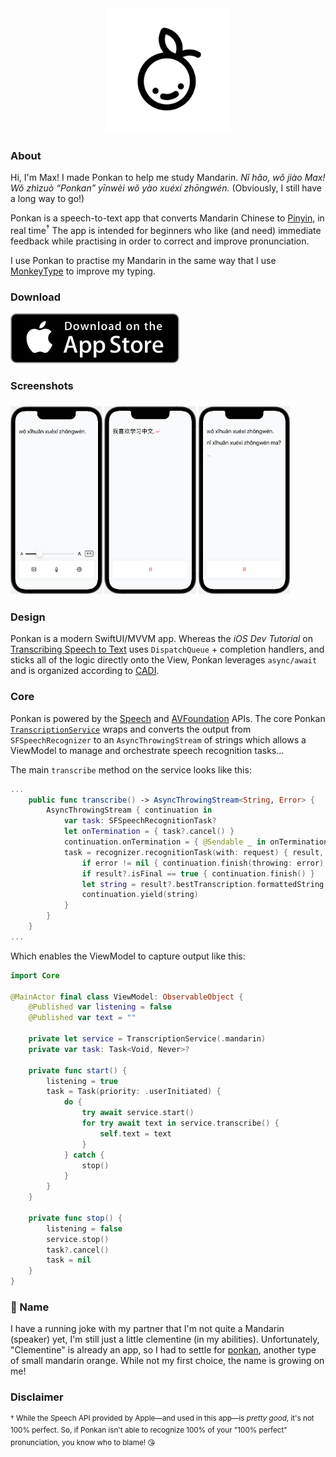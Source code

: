 <div align="center">
  <img alt="ponkan" src="https://raw.githubusercontent.com/maxhumber/Ponkan/master/Images/logo.png" height="200px">
</div>


### About

Hi, I'm Max! I made Ponkan to help me study Mandarin. *Nǐ hǎo, wǒ jiào Max! Wǒ zhìzuò “Ponkan” yīnwèi wǒ yào xuéxí zhōngwén.* (Obviously, I still have a long way to go!)

Ponkan is a speech-to-text app that converts Mandarin Chinese to [Pinyin](https://en.wikipedia.org/wiki/Pinyin), in real time<sup>†</sup> The app is intended for beginners who like (and need) immediate feedback while practising in order to correct and improve pronunciation. 

I use Ponkan to practise my Mandarin in the same way that I use [MonkeyType](https://monkeytype.com/) to improve my typing. 



### Download 

[![Ponkan Download Link](https://raw.githubusercontent.com/maxhumber/BreadBuddy/master/Marketing/Logos/AppStore.svg)](https://apps.apple.com/app/id1632470402)



### Screenshots

<h3>
  <img src="https://raw.githubusercontent.com/maxhumber/Ponkan/master/Marketing/Screenshots/screenshot1.png" height="300px" alt="Ponkan1">
  <img src="https://raw.githubusercontent.com/maxhumber/Ponkan/master/Marketing/Screenshots/screenshot2.png" height="300px" alt="Ponkan2">
  <img src="https://raw.githubusercontent.com/maxhumber/Ponkan/master/Marketing/Screenshots/screenshot3.png" height="300px" alt="Ponkan3">
</h3>




### Design

Ponkan is a modern SwiftUI/MVVM app. Whereas the *iOS Dev Tutorial* on [Transcribing Speech to Text](https://developer.apple.com/tutorials/app-dev-training/transcribing-speech-to-text) uses `DispatchQueue` + completion handlers, and sticks all of the logic directly onto the View, Ponkan leverages `async/await` and is organized according to [CADI](https://github.com/maxhumber/BreadBuddy#%EF%B8%8F-cadi).



### Core

Ponkan is powered by the [Speech](https://developer.apple.com/documentation/speech) and [AVFoundation](https://developer.apple.com/documentation/avfoundation) APIs. The core Ponkan [`TranscriptionService`](https://github.com/maxhumber/Ponkan/blob/master/Ponkan/Core/Sources/Core/Services/Transcription/TranscriptionService.swift) wraps and converts the output from `SFSpeechRecognizer` to an `AsyncThrowingStream` of strings which allows a ViewModel to manage and orchestrate speech recognition tasks...

The main `transcribe` method on the service looks like this:

```swift 
...    
    public func transcribe() -> AsyncThrowingStream<String, Error> {
        AsyncThrowingStream { continuation in
            var task: SFSpeechRecognitionTask?
            let onTermination = { task?.cancel() }
            continuation.onTermination = { @Sendable _ in onTermination() }
            task = recognizer.recognitionTask(with: request) { result, error in
                if error != nil { continuation.finish(throwing: error) }
                if result?.isFinal == true { continuation.finish() }
                let string = result?.bestTranscription.formattedString ?? ""
                continuation.yield(string)
            }
        }
    }
...
```

Which enables the ViewModel to capture output like this:

```swift
import Core

@MainActor final class ViewModel: ObservableObject {
    @Published var listening = false
    @Published var text = ""
  
    private let service = TranscriptionService(.mandarin)
    private var task: Task<Void, Never>?
  
    private func start() {
        listening = true
        task = Task(priority: .userInitiated) {
            do {
                try await service.start()
                for try await text in service.transcribe() {
                    self.text = text
                }
            } catch {
                stop()
            }
        }
    }
    
    private func stop() {
        listening = false 
        service.stop()
        task?.cancel()
        task = nil
    }
}
```



### 🍊 Name

I have a running joke with my partner that I'm not quite a Mandarin (speaker) yet, I'm still just a little clementine (in my abilities). Unfortunately, "Clementine" is already an app, so I had to settle for [ponkan](https://en.wikipedia.org/wiki/Ponkan), another type of small mandarin orange. While not my first choice, the name is growing on me!



### Disclaimer

<sup>† While the Speech API provided by Apple—and used in this app—is *pretty good*, it's not 100% perfect. So, if Ponkan isn't able to recognize 100% of your "100% perfect" pronunciation, you know who to blame! 😘</sup>
